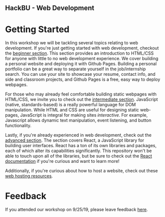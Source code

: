 ## HackBU - Web Development

# Getting Started

In this workshop we will be tackling several topics relating to web development. If you're just getting started with web development, checkout the [beginner section](Beginner.md). This section provides an introduction to HTML/CSS for anyone with little to no web development experience. We cover building a personal website and deploying it with Github Pages. Building a personal portfolio can be a great way to separate yourself in the job/internship search. You can use your site to showcase your resume, contact info, and side and classroom projects, and Github Pages is a free, easy way to deploy webpages.
 
For those who may already feel comfortable building static webpages with HTML/CSS, we invite you to check out the [intermediate section](Intermediate.md). JavaScript (native, standards-based) is a really powerful language for DOM manipulation. While HTML and CSS are useful for designing static web-pages, JavaScript is integral for making sites *interactive*. For example, Javascript allows dynamic text manipulation, event listening, and button functionality.

Lastly, if you're already experienced in web development, check out the [advanced section](Advanced.md). The section covers React, a JavaScript library for building user interfaces. React has a ton of its own libraries and packages, each of which alter its capabilities significantly. This repository won't be able to touch upon all of the libraries, but be sure to check out the [React documentation](https://reactjs.org/docs/hello-world.html) if you're curious and want to learn more!

Additionally, if you're curious about how to host a website, check out these [web hosting resources](WebsiteHostingResources.md).

# Feedback

If you attended our workshop on 9/25/19, please leave feedback [here](https://forms.gle/P4TQ4NgPSHghCucd7).
